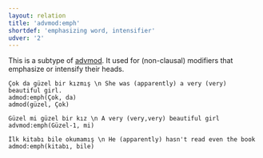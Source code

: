 ```yaml
---
layout: relation
title: 'advmod:emph'
shortdef: 'emphasizing word, intensifier'
udver: '2'
---
```


This is a subtype of  [advmod](). 
It used for (non-clausal) modifiers that emphasize or intensify their heads.

~~~ sdparse
Çok da güzel bir kızmış \n She was (apparently) a very (very) beautiful girl.
admod:emph(Çok, da)
admod(güzel, Çok)
~~~

~~~ sdparse
Güzel mi güzel bir kız \n A very (very,very) beautiful girl
advmod:emph(Güzel-1, mi)
~~~

~~~ sdparse
İlk kitabı bile okumamış \n He (apparently) hasn't read even the book
admod:emph(kitabı, bile)
~~~


<!-- Interlanguage links updated St lis 3 20:58:36 CET 2021 -->
